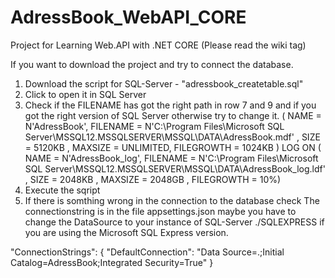 # AdressBook_WebAPI_CORE
Project for Learning Web.API with .NET CORE  (Please read the wiki tag)

If you want to download the project and try to connect the database.

1. Download the script for SQL-Server - "adressbook_createtable.sql"
2. Click to open it in SQL Server
3. Check if the FILENAME has got the right path in row 7 and 9 and if you got the right version of SQL Server otherwise try to change it.
( NAME = N'AdressBook', FILENAME = N'C:\Program Files\Microsoft SQL Server\MSSQL12.MSSQLSERVER\MSSQL\DATA\AdressBook.mdf' , SIZE = 5120KB , MAXSIZE = UNLIMITED, FILEGROWTH = 1024KB )
 LOG ON 
( NAME = N'AdressBook_log', FILENAME = N'C:\Program Files\Microsoft SQL Server\MSSQL12.MSSQLSERVER\MSSQL\DATA\AdressBook_log.ldf' , SIZE = 2048KB , MAXSIZE = 2048GB , FILEGROWTH = 10%)
4. Execute the sqript
5. If there is somthing wrong in the connection to the database check
The connectionstring is in the file appsettings.json  maybe you have to change the DataSource to your instance of SQL-Server
./SQLEXPRESS if you are using the Microsoft SQL Express version.

  "ConnectionStrings": {
    "DefaultConnection": "Data Source=.;Initial Catalog=AdressBook;Integrated Security=True"
  }
